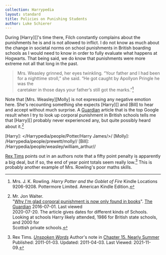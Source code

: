 ```yaml
---
collection: Harrypedia
layout: standard
title: Policies on Punishing Students
author: Luke Schierer
---
```


During [Harry][]'s time there, Filch constantly complains about the punishments
he is and is not allowed to inflict. I do not know as much about the change in
societal norms on school punishments in British boarding schools as I would
need to know in order to fully evaluate what happens at Hogwarts. That being
said, we do know that punishments were more extreme not all that long in the
past.

> Mrs. Weasley grinned, her eyes twinkling. “Your father and I had been for a
> nighttime stroll,” she said. “He got caught by Apollyon Pringle he was the  
> caretaker in those days your father’s still got the marks.”[^20200720-9]

Note that [Mrs. Weasley][Molly] is not expressing any negative emotion
here. She's recounting something she expects [Harry][] and [Bill] to hear and
accept without much surprise. A [Guardian][] article that is the top Google
result when I try to look up corporal punishment in British schools tells me
that [Harry][] probably never experienced any, but quite possibly heard about
it.[^20200720-10]

[Harry]: </Harrypedia/people/Potter/Harry James/>/
[Molly]: /Harrypedia/people/prewett/molly//
[Bill]: /Harrypedia/people/weasley/william_arthur//

[Rex Tims][FfnRT] points out in an authors note that a fifty point penalty is
apparently a big deal, but if so, the end of year point totals seem really
low.[^211109-1] This is probably another example of Mrs. Rowling's poor maths
skills.

[FfnRT]: https://www.fanfiction.net/u/2662787/Rex-Tims
[Guardian]: https://www.theguardian.com/

[^20200720-9]:
    Mrs. J. K. Rowling. _Harry Potter and the Goblet of Fire_
    Kindle Locations 9206-9208. Pottermore Limited. American Kindle Edition.

[^211109-1]:
    Rex Tims.
    _[Unspoken Words](https://www.fanfiction.net/s/6621308)_
    Author's note in [Chapter 15. Nearly
    Summer](https://www.fanfiction.net/s/6621308/15/Unspoken-Words)
    Published: 2011-01-03. Updated: 2011-04-03. Last Viewed: 2021-11-09.

[^20200720-10]:
    Mr. Jon Walter.  
    "[Why I'm glad corporal punishment is now only found in books](https://www.theguardian.com/childrens-books-site/2016/jul/01/corporal-punishment-jon-walter)".
    [The Guardian](https://www.theguardian.com/) 2016-07-01. Last viewed  
    2020-07-20. The article gives dates for different kinds of Schools. Looking at
    schools Harry likely attended, 1986 for British state schools, and 2000 for  
    Scottish private schools.
